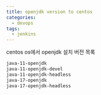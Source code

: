 ```yaml
---
title: openjdk version to centos
categories:
  - devops 
tags:
  - jenkins
---
```


centos os에서 openjdk 설치 버전 목록 

```bash
java-11-openjdk                          
java-11-openjdk-devel                    
java-11-openjdk-headless                 
java-17-openjdk                          
java-17-openjdk-headless
```
